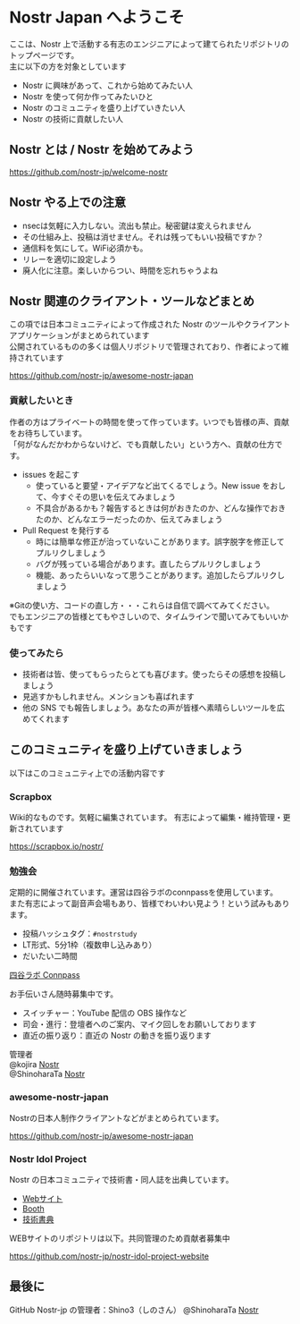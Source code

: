 # Nostr Japan へようこそ

ここは、Nostr 上で活動する有志のエンジニアによって建てられたリポジトリのトップページです。  
主に以下の方を対象としています

- Nostr に興味があって、これから始めてみたい人
- Nostr を使って何か作ってみたいひと
- Nostr のコミュニティを盛り上げていきたい人
- Nostr の技術に貢献したい人

## Nostr とは / Nostr を始めてみよう

https://github.com/nostr-jp/welcome-nostr

## Nostr やる上での注意

- nsecは気軽に入力しない。流出も禁止。秘密鍵は変えられません
- その仕組み上、投稿は消せません。それは残ってもいい投稿ですか？
- 通信料を気にして。WiFi必須かも。
- リレーを適切に設定しよう
- 廃人化に注意。楽しいからつい、時間を忘れちゃうよね

## Nostr 関連のクライアント・ツールなどまとめ

この項では日本コミュニティによって作成された Nostr のツールやクライアントアプリケーションがまとめられています  
公開されているものの多くは個人リポジトリで管理されており、作者によって維持されています  

https://github.com/nostr-jp/awesome-nostr-japan

### 貢献したいとき

作者の方はプライベートの時間を使って作っています。いつでも皆様の声、貢献をお待ちしています。  
「何がなんだかわからないけど、でも貢献したい」という方へ、貢献の仕方です。

- issues を起こす
  - 使っていると要望・アイデアなど出てくるでしょう。New issue をおして、今すぐその思いを伝えてみましょう
  - 不具合があるかも？報告するときは何がおきたのか、どんな操作でおきたのか、どんなエラーだったのか、伝えてみましょう
- Pull Request を発行する
  - 時には簡単な修正が治っていないことがあります。誤字脱字を修正してプルリクしましょう
  - バグが残っている場合があります。直したらプルリクしましょう
  - 機能、あったらいいなって思うことがあります。追加したらプルリクしましょう

※Gitの使い方、コードの直し方・・・これらは自信で調べてみてください。  
でもエンジニアの皆様とてもやさしいので、タイムラインで聞いてみてもいいかもです

### 使ってみたら

- 技術者は皆、使ってもらったらとても喜びます。使ったらその感想を投稿しましょう
- 見逃すかもしれません。メンションも喜ばれます
- 他の SNS でも報告しましょう。あなたの声が皆様へ素晴らしいツールを広めてくれます

## このコミュニティを盛り上げていきましょう

以下はこのコミュニティ上での活動内容です

### Scrapbox

Wiki的なものです。気軽に編集されています。
有志によって編集・維持管理・更新されています

https://scrapbox.io/nostr/

### 勉強会

定期的に開催されています。運営は四谷ラボのconnpassを使用しています。  
また有志によって副音声会場もあり、皆様でわいわい見よう！という試みもあります。

- 投稿ハッシュタグ：`#nostrstudy`
- LT形式、5分1枠（複数申し込みあり）
- だいたい二時間

[四谷ラボ Connpass](https://428lab.connpass.com/)

お手伝いさん随時募集中です。

- スイッチャー：YouTube 配信の OBS 操作など
- 司会・進行：登壇者へのご案内、マイク回しをお願いしております
- 直近の振り返り：直近の Nostr の動きを振り返ります

管理者  
@kojira [Nostr](https://nostx.shino3.net/npub1k0jrarx8um0lyw3nmysn50539ky4k8p7gfgzgrsvn8d7lccx3d0s38dczd)  
@ShinoharaTa [Nostr](https://nostx.shino3.net/npub1l60d6h2uvdwa9yq0r7r2suhgrnsadcst6nsx2j03xwhxhu2cjyascejxe5)

### awesome-nostr-japan

Nostrの日本人制作クライアントなどがまとめられています。

https://github.com/nostr-jp/awesome-nostr-japan

### Nostr Idol Project

Nostr の日本コミュニティで技術書・同人誌を出典しています。

- [Webサイト](https://nip-book.nostr-jp.org/?github=true)
- [Booth](https://nostr-jp.booth.pm/?github=true)
- [技術書典](https://techbookfest.org/organization/nn7eXA7P7yENck0ep3PPBc)

WEBサイトのリポジトリは以下。共同管理のため貢献者募集中

https://github.com/nostr-jp/nostr-idol-project-website

## 最後に

GitHub Nostr-jp の管理者：Shino3（しのさん）
@ShinoharaTa [Nostr](https://nostx.shino3.net/npub1l60d6h2uvdwa9yq0r7r2suhgrnsadcst6nsx2j03xwhxhu2cjyascejxe5)

